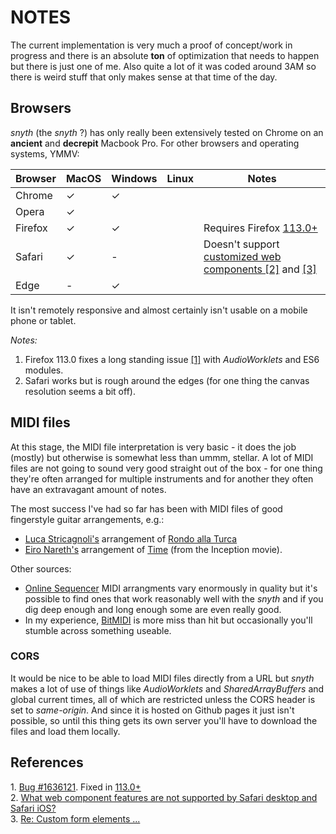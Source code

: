 # NOTES

The current implementation is very much a proof of concept/work in progress and there is an absolute **ton**
of optimization that needs to happen but there is just one of me. Also quite a lot of it was coded around 3AM
so there is weird stuff that only makes sense at that time of the day.

## Browsers

_snyth_ (the _snyth_ ?) has only really been extensively tested on Chrome on an **ancient** and **decrepit**
Macbook Pro. For other browsers and operating systems, YMMV:

| Browser | MacOS | Windows | Linux | Notes                                                                               |
|---------|-------|---------|-------|-------------------------------------------------------------------------------------|
| Chrome  | ✓     | ✓       |       |                                                                                     |
| Opera   | ✓     |         |       |                                                                                     |
| Firefox | ✓     | ✓       |       | Requires Firefox [113.0+](https://www.mozilla.org/en-US/firefox/113.0/releasenotes) |
| Safari  | ✓     | -       |       | Doesn't support [customized web components [2]](#2) and [[3]](#3)                   |
| Edge    | -     | ✓       |       |                                                                                     |

It isn't remotely responsive and almost certainly isn't usable  on a mobile phone or tablet.

_Notes:_
1. Firefox 113.0 fixes a long standing issue [[1]](#2) with _AudioWorklets_ and ES6 modules.
2. Safari works but is rough around the edges (for one thing the canvas resolution seems a bit off).


## MIDI files

At this stage, the MIDI file interpretation is very basic - it does the job (mostly) but otherwise is somewhat
less than ummm, stellar. A lot of MIDI files are not going to sound very good straight out of the box - for one
thing they're often arranged for multiple instruments and for another they often have an extravagant amount of
notes.

The most success I've had so far has been with MIDI files of good fingerstyle guitar arrangements, e.g.:

- [Luca Stricagnoli's](https://www.youtube.com/@LucaStricagnoli) arrangement of [Rondo alla Turca](https://www.youtube.com/watch?v=I3ut6H6-gvE)
- [Eiro Nareth's](https://www.youtube.com/watch?v=SaZiUBfXKEs) arrangement of [Time](https://youtu.be/DRVajO5q-xo) (from the Inception movie).

Other sources:

- [Online Sequencer](https://onlinesequencer.net) MIDI arrangments vary enormously in quality but it's possible
  to find ones that work reasonably well with the _snyth_ and if you dig deep enough and long enough some are 
  even really good. 
- In my experience, [BitMIDI](https://bitmidi.com) is more miss than hit but occasionally you'll stumble across
  something useable.

### CORS

It would be nice to be able to load MIDI files directly from a URL but _snyth_ makes a lot of use of things like
_AudioWorklets_ and _SharedArrayBuffers_ and global current times, all of which are restricted unless the CORS
header is set to _same-origin_. And since it is hosted on Github pages it just isn't possible, so until this 
thing gets its own server you'll have to download the files and load them locally.

## References

<a id="1">1.</a> [Bug #1636121](https://bugzilla.mozilla.org/show_bug.cgi?id=1636121). Fixed in [113.0+](https://www.mozilla.org/en-US/firefox/113.0/releasenotes)  
<a id="2">2.</a> [What web component features are not supported by Safari desktop and Safari iOS?](https://stackoverflow.com/questions/72090155/what-web-component-features-are-not-supported-by-safari-desktop-and-safari-ios)  
<a id="3">3.</a> [Re: Custom form elements ...](https://lists.w3.org/Archives/Public/public-webapps/2013OctDec/1051.html)  
